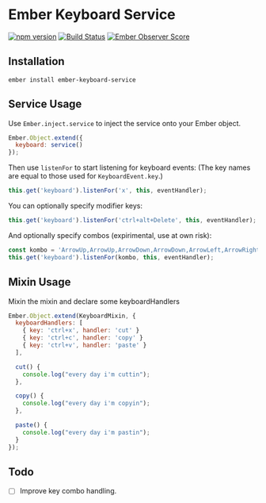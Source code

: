 # Ember Keyboard Service
[![npm version](https://badge.fury.io/js/ember-keyboard-service.svg)](http://badge.fury.io/js/ember-keyboard-service) [![Build Status](https://travis-ci.org/Fabriquartz/ember-keyboard-service.svg?branch=master)](https://travis-ci.org/Fabriquartz/ember-keyboard-service) [![Ember Observer Score](http://emberobserver.com/badges/ember-keyboard-service.svg)](http://emberobserver.com/addons/ember-keyboard-service)

## Installation

```shell
ember install ember-keyboard-service
```

## Service Usage

Use `Ember.inject.service` to inject the service onto your Ember object.

```js
Ember.Object.extend({
  keyboard: service()
});
```

Then use `listenFor` to start listening for keyboard events:
(The key names are equal to those used for `KeyboardEvent.key`.)

```js
this.get('keyboard').listenFor('x', this, eventHandler);
```

You can optionally specify modifier keys:

```js
this.get('keyboard').listenFor('ctrl+alt+Delete', this, eventHandler);
```

And optionally specify combos (expirimental, use at own risk):

```js
const kombo = 'ArrowUp,ArrowUp,ArrowDown,ArrowDown,ArrowLeft,ArrowRight,ArrowLeft,ArrowRight,b,a';
this.get('keyboard').listenFor(kombo, this, eventHandler);
```

## Mixin Usage

Mixin the mixin and declare some keyboardHandlers

```js
Ember.Object.extend(KeyboardMixin, {
  keyboardHandlers: [
    { key: 'ctrl+x', handler: 'cut' }
    { key: 'ctrl+c', handler: 'copy' }
    { key: 'ctrl+v', handler: 'paste' }
  ],

  cut() {
    console.log("every day i'm cuttin");
  },

  copy() {
    console.log("every day i'm copyin");
  },

  paste() {
    console.log("every day i'm pastin");
  }
});
```

## Todo

- [ ] Improve key combo handling.
